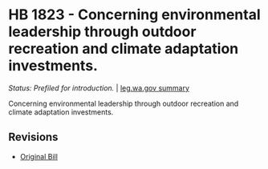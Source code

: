 # HB 1823 - Concerning environmental leadership through outdoor recreation and climate adaptation investments.
*Status: Prefiled for introduction.* | [leg.wa.gov summary](https://app.leg.wa.gov/billsummary?BillNumber=1823&Year=2021)

Concerning environmental leadership through outdoor recreation and climate adaptation investments.

## Revisions
* [Original Bill](1/)